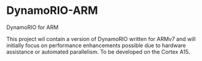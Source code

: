 DynamoRIO-ARM
=============

DynamoRIO for ARM 

This project wil contain a version of DynamoRIO written for ARMv7 and will initially focus on performance enhancements possible due to hardware assistance or automated parallelism. To be developed on the Cortex A15.
